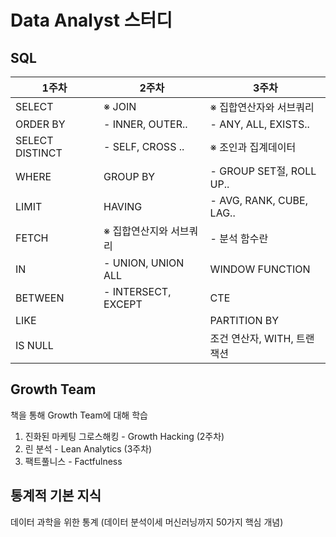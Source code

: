 # Data Analyst 스터디

## SQL

|1주차            |2주차            |3주차            |
|----------------|----------------|----------------|
|SELECT          |※ JOIN           |※ 집합연산자와 서브쿼리 |
|ORDER BY        |- INNER, OUTER..|- ANY, ALL, EXISTS..|
|SELECT DISTINCT |- SELF, CROSS ..|※ 조인과 집계데이터    |
|WHERE           |GROUP BY        |- GROUP SET절, ROLL UP..|
|LIMIT           |HAVING          | - AVG, RANK, CUBE, LAG..|
|FETCH           |※ 집합연산지와 서브쿼리 |- 분석 함수란      |
|IN              |- UNION, UNION ALL|WINDOW FUNCTION|
|BETWEEN         |- INTERSECT, EXCEPT|CTE|
|LIKE            |                |PARTITION BY|
|IS NULL         |                |조건 연산자, WITH, 트랜잭션|



## Growth Team
책을 통해 Growth Team에 대해 학습
1) 진화된 마케팅 그로스해킹 - Growth Hacking (2주차)
2) 린 분석 - Lean Analytics (3주차)
3) 팩트풀니스 - Factfulness

## 통계적 기본 지식
데이터 과학을 위한 통계 (데이터 분석이세 머신러닝까지 50가지 핵심 개념)

